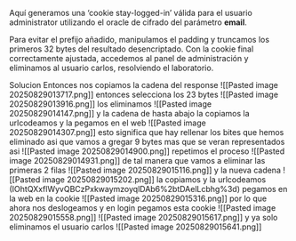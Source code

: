 Aquí generamos una ‘cookie stay-logged-in’ válida para el usuario administrator utilizando el oracle de cifrado del parámetro **email**.

Para evitar el prefijo añadido, manipulamos el padding y truncamos los primeros 32 bytes del resultado desencriptado. Con la cookie final correctamente ajustada, accedemos al panel de administración y eliminamos al usuario carlos, resolviendo el laboratorio.

Solucion
Entonces nos copiamos la cadena del response
![[Pasted image 20250829013717.png]]
entonces selecciona los 23 bytes
![[Pasted image 20250829013916.png]]
los eliminamos
![[Pasted image 20250829014147.png]]
y la cadena de hasta abajo la copiamos la urlcodeamos y la pegamos en el web
![[Pasted image 20250829014307.png]]
esto significa que hay rellenar los bites que hemos eliminado
asi que vamos a gregar 9 bytes mas que se veran representados asi
![[Pasted image 20250829014900.png]]
repetimos el proceso
![[Pasted image 20250829014931.png]]
de tal manera que vamos a eliminar las primeras 2 filas
![[Pasted image 20250829015116.png]]
y la nueva cadena 
![[Pasted image 20250829015202.png]]
la copiamos y la urlcodeamos (IOhtQXxflWyvQBCzPxkwaymzoyqlDAb6%2btDAelLcbhg%3d) pegamos en la web en la cookie 
![[Pasted image 20250829015316.png]]
por lo que ahora nos deslogeamos y en login pegamos esta cookie
![[Pasted image 20250829015558.png]]
![[Pasted image 20250829015617.png]]
y ya solo eliminamos el usuario carlos
![[Pasted image 20250829015641.png]]

